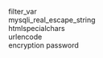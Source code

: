 filter_var<br>
mysqli_real_escape_string<br>
htmlspecialchars<br>
urlencode<br>
encryption password
